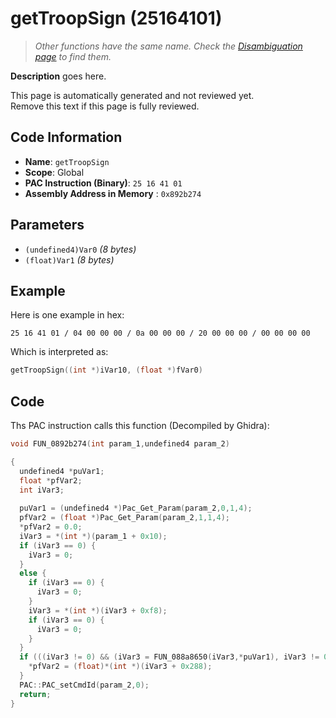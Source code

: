 # getTroopSign (25164101)

> *Other functions have the same name. Check the [Disambiguation page](./getTroopSign.md) to find them.*

**Description** goes here.

This page is automatically generated and not reviewed yet.<br>Remove this text if this page is fully reviewed.

## Code Information

- **Name**: `getTroopSign`
- **Scope**: Global
- **PAC Instruction (Binary)**: `25 16 41 01`
- **Assembly Address in Memory** : `0x892b274`

## Parameters

- `(undefined4)Var0` *(8 bytes)*
- `(float)Var1` *(8 bytes)*

## Example

Here is one example in hex:

```25 16 41 01 / 04 00 00 00 / 0a 00 00 00 / 20 00 00 00 / 00 00 00 00```

Which is interpreted as:

```c
getTroopSign((int *)iVar10, (float *)fVar0)
```

## Code

Ths PAC instruction calls this function (Decompiled by Ghidra):

```c
void FUN_0892b274(int param_1,undefined4 param_2)

{
  undefined4 *puVar1;
  float *pfVar2;
  int iVar3;
  
  puVar1 = (undefined4 *)Pac_Get_Param(param_2,0,1,4);
  pfVar2 = (float *)Pac_Get_Param(param_2,1,1,4);
  *pfVar2 = 0.0;
  iVar3 = *(int *)(param_1 + 0x10);
  if (iVar3 == 0) {
    iVar3 = 0;
  }
  else {
    if (iVar3 == 0) {
      iVar3 = 0;
    }
    iVar3 = *(int *)(iVar3 + 0xf8);
    if (iVar3 == 0) {
      iVar3 = 0;
    }
  }
  if (((iVar3 != 0) && (iVar3 = FUN_088a8650(iVar3,*puVar1), iVar3 != 0)) && (iVar3 != -0x170)) {
    *pfVar2 = (float)*(int *)(iVar3 + 0x288);
  }
  PAC::PAC_setCmdId(param_2,0);
  return;
}
```

